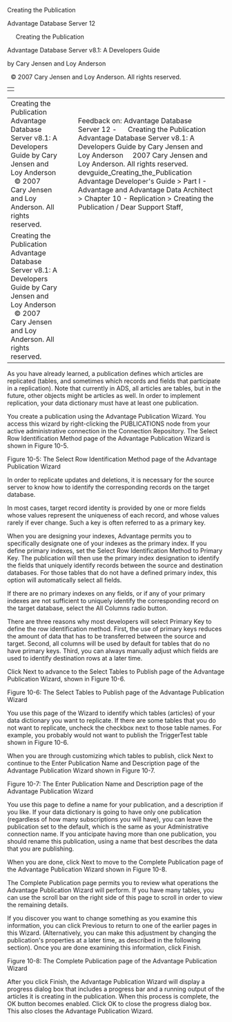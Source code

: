 Creating the Publication




Advantage Database Server 12  

     Creating the Publication

Advantage Database Server v8.1: A Developers Guide

by Cary Jensen and Loy Anderson

  © 2007 Cary Jensen and Loy Anderson. All rights reserved.

|  |
| --- |
|  |

|  |  |  |  |  |
| --- | --- | --- | --- | --- |
| Creating the Publication  Advantage Database Server v8.1: A Developers Guide  by Cary Jensen and Loy Anderson    © 2007 Cary Jensen and Loy Anderson. All rights reserved. |  |  | Feedback on: Advantage Database Server 12 -      Creating the Publication Advantage Database Server v8.1: A Developers Guide by Cary Jensen and Loy Anderson     2007 Cary Jensen and Loy Anderson. All rights reserved. devguide\_Creating\_the\_Publication Advantage Developer's Guide > Part I - Advantage and Advantage Data Architect > Chapter 10 - Replication > Creating the Publication / Dear Support Staff, |  |
| Creating the Publication  Advantage Database Server v8.1: A Developers Guide  by Cary Jensen and Loy Anderson    © 2007 Cary Jensen and Loy Anderson. All rights reserved. |  |  |  |  |

As you have already learned, a publication defines which articles are replicated (tables, and sometimes which records and fields that participate in a replication). Note that currently in ADS, all articles are tables, but in the future, other objects might be articles as well. In order to implement replication, your data dictionary must have at least one publication.

You create a publication using the Advantage Publication Wizard. You access this wizard by right-clicking the PUBLICATIONS node from your active administrative connection in the Connection Repository. The Select Row Identification Method page of the Advantage Publication Wizard is shown in Figure 10-5.

Figure 10-5: The Select Row Identification Method page of the Advantage Publication Wizard

In order to replicate updates and deletions, it is necessary for the source server to know how to identify the corresponding records on the target database.

In most cases, target record identity is provided by one or more fields whose values represent the uniqueness of each record, and whose values rarely if ever change. Such a key is often referred to as a primary key.

When you are designing your indexes, Advantage permits you to specifically designate one of your indexes as the primary index. If you define primary indexes, set the Select Row Identification Method to Primary Key. The publication will then use the primary index designation to identify the fields that uniquely identify records between the source and destination databases. For those tables that do not have a defined primary index, this option will automatically select all fields.

If there are no primary indexes on any fields, or if any of your primary indexes are not sufficient to uniquely identify the corresponding record on the target database, select the All Columns radio button.

There are three reasons why most developers will select Primary Key to define the row identification method. First, the use of primary keys reduces the amount of data that has to be transferred between the source and target. Second, all columns will be used by default for tables that do no have primary keys. Third, you can always manually adjust which fields are used to identify destination rows at a later time.

Click Next to advance to the Select Tables to Publish page of the Advantage Publication Wizard, shown in Figure 10-6.

Figure 10-6: The Select Tables to Publish page of the Advantage Publication Wizard

You use this page of the Wizard to identify which tables (articles) of your data dictionary you want to replicate. If there are some tables that you do not want to replicate, uncheck the checkbox next to those table names. For example, you probably would not want to publish the TriggerTest table shown in Figure 10-6.

When you are through customizing which tables to publish, click Next to continue to the Enter Publication Name and Description page of the Advantage Publication Wizard shown in Figure 10-7.

Figure 10-7: The Enter Publication Name and Description page of the Advantage Publication Wizard

You use this page to define a name for your publication, and a description if you like. If your data dictionary is going to have only one publication (regardless of how many subscriptions you will have), you can leave the publication set to the default, which is the same as your Administrative connection name. If you anticipate having more than one publication, you should rename this publication, using a name that best describes the data that you are publishing.

When you are done, click Next to move to the Complete Publication page of the Advantage Publication Wizard shown in Figure 10-8.

The Complete Publication page permits you to review what operations the Advantage Publication Wizard will perform. If you have many tables, you can use the scroll bar on the right side of this page to scroll in order to view the remaining details.

If you discover you want to change something as you examine this information, you can click Previous to return to one of the earlier pages in this Wizard. (Alternatively, you can make this adjustment by changing the publication's properties at a later time, as described in the following section). Once you are done examining this information, click Finish.

Figure 10-8: The Complete Publication page of the Advantage Publication Wizard

After you click Finish, the Advantage Publication Wizard will display a progress dialog box that includes a progress bar and a running output of the articles it is creating in the publication. When this process is complete, the OK button becomes enabled. Click OK to close the progress dialog box. This also closes the Advantage Publication Wizard.